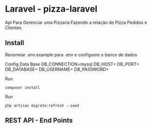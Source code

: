 Laravel - pizza-laravel
================================
 Api Para Gerenciar uma Pizzaria Fazendo a relação de Pizza Pedidos e Clientes    

Install
------------

Renomear .env.example para .env e configuere o banco de dados

Config Data Base
    DB_CONNECTION=mysql
    DB_HOST=
    DB_PORT=
    DB_DATABASE=
    DB_USERNAME=
    DB_PASSWORD=

Run

    composer install
Run

    php artisan migrate:refresh --seed

REST API - End Points
------------
